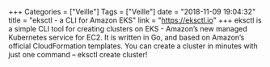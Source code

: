 +++
Categories = ["Veille"]
Tags = ["Veille"]
date = "2018-11-09 19:04:32"
title = "eksctl - a CLI for Amazon EKS"
link = "https://eksctl.io"
+++
eksctl is a simple CLI tool for creating clusters on EKS - Amazon’s new managed Kubernetes service for EC2. It is written in Go, and based on Amazon’s official CloudFormation templates.  You can create a cluster in minutes with just one command – eksctl create cluster!